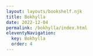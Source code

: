 ```yaml
---
layout: layouts/bookshelf.njk
title: Bokhylla
date: 2022-12-04
permalink: /bokhylla/index.html
eleventyNavigation:
  key: Bokhylla
  order: 4
---
```

